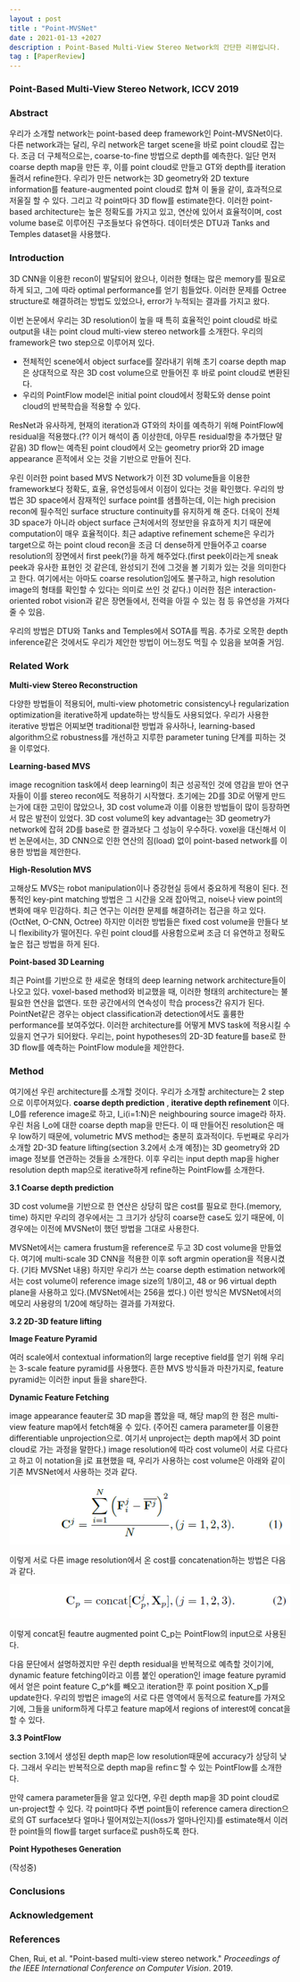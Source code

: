 ```yaml
---
layout : post
title : "Point-MVSNet"
date : 2021-01-13 +2027
description : Point-Based Multi-View Stereo Network의 간단한 리뷰입니다.
tag : [PaperReview]
---
```


### Point-Based Multi-View Stereo Network, ICCV 2019



### Abstract

 우리가 소개할 network는 point-based deep framework인 Point-MVSNet이다. 다른 network과는 달리, 우리 network은 target scene을 바로 point cloud로 잡는다. 조금 더 구체적으로는, coarse-to-fine 방법으로 depth를 예측한다. 일단 먼저 coarse depth map을 만든 후, 이를 point cloud로 만들고 GT와 depth를 iteration 돌려서 refine한다. 우리가 만든 network는 3D geometry와 2D texture information를 feature-augmented point cloud로 합쳐 이 둘을 같이, 효과적으로 저울질 할 수 있다. 그리고 각 point마다 3D flow를 estimate한다. 이러한 point-based architecture는 높은 정확도를 가지고 있고, 연산에 있어서 효율적이며, cost volume base로 이루어진 구조들보다 유연하다. 데이터셋은 DTU과 Tanks and Temples dataset을 사용했다.



### Introduction

 3D CNN을 이용한 recon이 발달되어 왔으나, 이러한 형태는 많은 memory를 필요로 하게 되고, 그에 따라 optimal performance를 얻기 힘들었다. 이러한 문제를 Octree structure로 해결하려는 방법도 있었으나, error가 누적되는 결과를 가지고 왔다.

 이번 논문에서 우리는 3D resolution이 높을 때 특히 효율적인 point cloud로 바로 output을 내는 point cloud multi-view stereo network를 소개한다. 우리의 framework은 two step으로 이루어져 있다.

- 전체적인 scene에서 object surface를 잘라내기 위해 초기 coarse depth map은 상대적으로 작은 3D cost volume으로 만들어진 후 바로 point cloud로 변환된다.
- 우리의 PointFlow model은 initial point cloud에서 정확도와 dense point cloud의 반복학습을 적용할 수 있다.

 ResNet과 유사하게, 현재의 iteration과 GT와의 차이를 예측하기 위해 PointFlow에 residual을 적용했다.(?? 이거 해석이 좀 이상한데, 아무튼 residual항을 추가했단 말 같음) 3D flow는 예측된 point cloud에서 오는 geometry prior와 2D image appearance 흔적에서 오는 것을 기반으로 만들어 진다.

 우린 이러한 point based MVS Network가 이전 3D volume들을 이용한 framework보다 정확도, 효율, 유연성등에서 이점이 있다는 것을 확인했다. 우리의 방법은 3D space에서 잠재적인 surface point를 샘플하는데, 이는 high precision recon에 필수적인 surface structure continuity를 유지하게 해 준다. 더욱이 전체 3D space가 아니라 object surface 근처에서의 정보만을 유효하게 치기 때문에 computation이 매우 효율적이다. 최근 adaptive refinement scheme은 우리가 target으로 하는 point cloud recon을 조금 더 dense하게 만들어주고 coarse resolution의 장면에서 first peek(?)을 하게 해주었다.(first peek이라는게 sneak peek과 유사한 표현인 것 같은데, 완성되기 전에 그것을 볼 기회가 있는 것을 의미한다고 한다. 여기에서는 아마도 coarse resolution임에도 불구하고, high resolution image의 형태를 확인할 수 있다는 의미로 쓰인 것 같다.) 이러한 점은 interaction-oriented robot vision과 같은 장면들에서, 전력을 아낄 수 있는 점 등 유연성을 가져다 줄 수 있음.

 우리의 방법은 DTU와 Tanks and Temples에서 SOTA를 찍음. 추가로 오목한 depth inference같은 것에서도 우리가 제안한 방법이 어느정도 먹힐 수 있음을 보여줄 거임.



### Related Work

__Multi-view Stereo Reconstruction__

 다양한 방법들이 적용되어, multi-view photometric consistency나 regularization optimization을 iterative하게 update하는 방식들도 사용되었다. 우리가 사용한 iterative 방법은 어찌보면 traditional한 방법과 유사하나, learning-based algorithm으로 robustness를 개선하고 지루한 parameter tuning 단계를 피하는 것을 이루었다.

__Learning-based MVS__

 image recognition task에서 deep learning이 최근 성공적인 것에 영감을 받아 연구자들이 이를 stereo recon에도 적용하기 시작했다. 초기에는 2D를 3D로 어떻게 만드는가에 대한 고민이 많았으나, 3D cost volume과 이를 이용한 방법들이 많이 등장하면서 많은 발전이 있었다. 3D cost volume의 key advantage는 3D geometry가 network에 잡혀 2D를 base로 한 결과보다 그 성능이 우수하다. voxel을 대신해서 이번 논문에서는, 3D CNN으로 인한 연산의 짐(load) 없이 point-based network를 이용한 방법을 제안한다.

__High-Resolution MVS__

 고해상도 MVS는 robot manipulation이나 증강현실 등에서 중요하게 적용이 된다. 전통적인 key-pint matching 방법은 그 시간을 오래 잡아먹고, noise나 view point의 변화에 매우 민감하다. 최근 연구는 이러한 문제를 해결하려는 접근을 하고 있다.(OctNet, O-CNN, Octree) 하지만 이러한 방법들은 fixed cost volume을 만들다 보니 flexibility가 떨어진다. 우린 point cloud를 사용함으로써 조금 더 유연하고 정확도 높은 접근 방법을 하게 된다.

__Point-based 3D Learning__

  최근 Point를 기반으로 한 새로운 형태의 deep learning network architecture들이 나오고 있다. voxel-based method와 비교했을 때, 이러한 형태의 architecture는 불필요한 연산을 없앤다. 또한 공간에서의 연속성이 학습 process간 유지가 된다. PointNet같은 경우는 object classification과 detection에서도 훌륭한 performance를 보여주었다. 이러한 architecture를 어떻게 MVS task에 적용시킬 수 있을지 연구가 되어왔다. 우리는, point hypotheses의 2D-3D feature를 base로 한 3D flow를 예측하는 PointFlow module을 제안한다.



### Method

 여기에선 우린 architecture를 소개할 것이다. 우리가 소개할 architecture는 2 step으로 이루어져있다. __coarse depth prediction__ , __iterative depth refinement__ 이다. I_0를 reference image로 하고, I_i(i=1:N)은 neighbouring source image라 하자. 우린 처음 I_o에 대한 coarse depth map을 만든다. 이 때 만들어진 resolution은 매우 low하기 때문에, volumetric MVS method는 충분히 효과적이다. 두번째로 우리가 소개할 2D-3D feature lifting(section 3.2에서 소개 예정)는 3D geometry와 2D image 정보를 연관하는 것들을 소개한다. 이후 우리는 input depth map을 higher resolution depth map으로 iterative하게 refine하는 PointFlow를 소개한다.

__3.1 Coarse depth prediction__

 3D cost volume을 기반으로 한 연산은 상당히 많은 cost를 필요로 한다.(memory, time) 하지만 우리의 경우에서는 그 크기가 상당히 coarse한 case도 있기 때문에, 이 경우에는 이전에 MVSNet이 했던 방법을 그대로 사용한다.

 MVSNet에서는 camera frustum을 reference로 두고 3D cost volume을 만들었다. 여기에 multi-scale 3D CNN을 적용한 이후 soft argmin operation을 적용시켰다. (기타 MVSNet 내용) 하지만 우리가 쓰는 coarse depth estimation network에서는 cost volume이 reference image size의 1/8이고, 48 or 96 virtual depth plane을 사용하고 있다.(MVSNet에서는 256을 썼다.) 이런 방식은 MVSNet에서의 메모리 사용량의 1/20에 해당하는 결과를 가져왔다.

__3.2 2D-3D feature lifting__

__Image Feature Pyramid__

여러 scale에서 contextual information의 large receptive field를 얻기 위해 우리는 3-scale feature pyramid를 사용했다. 흔한 MVS 방식들과 마찬가지로, feature pyramid는 이러한 input 들을 share한다.

__Dynamic Feature Fetching__

 image appearance feauter로 3D map을 뽑았을 때, 해당 map의 한 점은 multi-view feature map에서 fetch해올 수 있다. (주어진 camera parameter를 이용한 differentiable unprojection으로. 여기서 unproject는 depth map에서 3D point cloud로 가는 과정을 말한다.) image resolution에 따라 cost volume이 서로 다르다고 하고 이 notation을 j로 표현했을 때, 우리가 사용하는 cost volume은 아래와 같이 기존 MVSNet에서 사용하는 것과 같다.

![img1](https://raw.githubusercontent.com/ReaperMaKNaE/reapermaknae.github.io/main/assets/img/20210113-19.PNG)

 이렇게 서로 다른 image resolution에서 온 cost를 concatenation하는 방법은 다음과 같다.

![img2](https://raw.githubusercontent.com/ReaperMaKNaE/reapermaknae.github.io/main/assets/img/20210113-20.PNG)

 이렇게 concat된 feautre augmented point C_p는 PointFlow의 input으로 사용된다.

 다음 문단에서 설명하겠지만 우린 depth residual을 반복적으로 예측할 것이기에, dynamic feature fetching이라고 이름 붙인 operation인 image feature pyramid에서 얻은 point feature C_p^k를 빼오고 iteration한 후 point position X_p를 update한다. 우리의 방법은 image의 서로 다른 영역에서 동적으로 feature를 가져오기에, 그들을 uniform하게 다루고 feature map에서 regions of interest에 concat을 할 수 있다.

__3.3 PointFlow__

section 3.1에서 생성된 depth map은 low resolution때문에 accuracy가 상당히 낮다. 그래서 우리는 반복적으로 depth map을 refinㄷ할 수 있는 PointFlow를 소개한다.

 만약 camera parameter들을 알고 있다면, 우린 depth map을 3D point cloud로 un-project할 수 있다. 각 point마다 주변 point들이 reference camera direction으로의 GT surface보다 얼마나 떨어져있는지(loss가 얼마나인지)를 estimate해서 이러한 point들의 flow를 target surface로 push하도록 한다.

__Point Hypotheses Generation__

(작성중)





### Conclusions



### Acknowledgement



### References

Chen, Rui, et al. "Point-based multi-view stereo network." *Proceedings of the IEEE International Conference on Computer Vision*. 2019.
